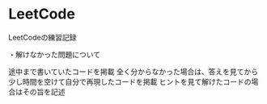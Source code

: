 # LeetCode
LeetCodeの練習記録

・解けなかった問題について  

途中まで書いていたコードを掲載
全く分からなかった場合は、答えを見てから少し時間を空けて自分で再現したコードを掲載
ヒントを見て解けたコードの場合はその旨を記述
